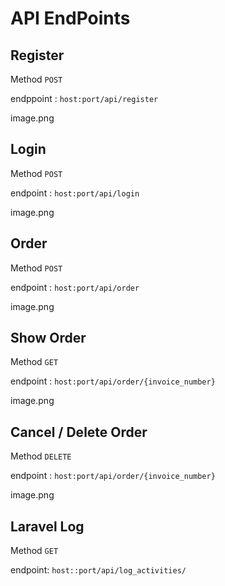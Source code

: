 # API EndPoints
## Register
Method `POST`

endppoint : ``host:port/api/register``

image.png

## Login
Method `POST`

endpoint : ``host:port/api/login``

image.png

## Order
Method `POST`

endpoint : ``host:port/api/order``

image.png

## Show Order
Method `GET`

endpoint : ``host:port/api/order/{invoice_number}``

image.png


## Cancel / Delete Order
Method `DELETE`

endpoint : ``host:port/api/order/{invoice_number}``

image.png


## Laravel Log
Method `GET`

endpoint: ``host::port/api/log_activities/``





